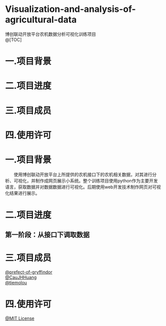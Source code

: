 # Visualization-and-analysis-of-agricultural-data
博创联动开放平台农机数据分析可视化训练项目  
@[TOC]  
# 一.项目背景   
# 二.项目进度   
# 三.项目成员  
# 四.使用许可 


# 一.项目背景  
&emsp;&emsp;使用博创联动开放平台上所提供的农机接口下的农机相关数据，对其进行分析、可视化，并制作成网页展示小系统。整个训练项目使用python作为主要开发语言，获取数据并对数据数据进行可视化。后期使用web开发技术制作网页对可视化结果进行展示。  
# 二.项目进度  
## 第一阶段：从接口下调取数据  
# 三.项目成员  
[@prefect-of-gryffindor](https://github.com/prefect-of-gryffindor)  
[@CauJHHuang](https://github.com/HJH97214)  
[@tiemolou](https://github.com/tiemolou)  
# 四.使用许可  
[@MIT License](https://github.com/prefect-of-gryffindor/Visualization-of-agricultural-data/blob/master/LICENSE)
